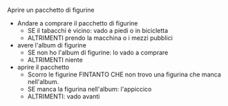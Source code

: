 Aprire un pacchetto di figurine

- Andare a comprare il pacchetto di figurine
    - SE il tabacchi è vicino:
        vado a piedi o in bicicletta
    - ALTRIMENTI
        prendo la macchina o i mezzi pubblici
- avere l'album di figurine
    - SE non ho l'album di figurine:
        lo vado a comprare 
    - ALTRIMENTI
        niente
- aprire il pacchetto
    - Scorro le figurine FINTANTO CHE non trovo una figurina che manca nell'album.
    - SE manca la figurina nell'album:
        l'appiccico
    - ALTRIMENTI:
        vado avanti




